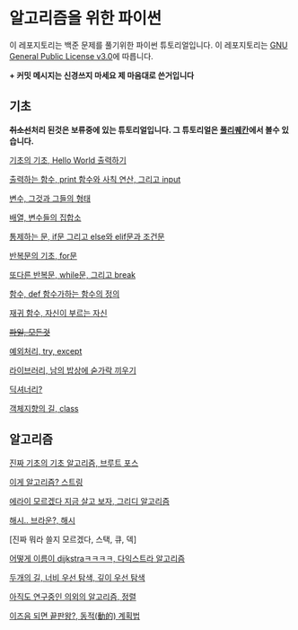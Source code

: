 # 알고리즘을 위한 파이썬

이 레포지토리는 백준 문제를 풀기위한 파이썬 튜토리얼입니다. 이 레포지토리는 [GNU General Public License v3.0](https://www.gnu.org/licenses/gpl-3.0.html)에 따릅니다.

**+ 커밋 메시지는 신경쓰지 마세요 제 마음대로 쓴거입니다**

## 기초
**~~취소선~~처리 된것은 보류중에 있는 튜토리얼입니다. 그 튜토리얼은 [풀리퀘칸](https://github.com/iHateFurry404/pythonTutorialForAlgorithm/pulls)에서 볼수 있습니다.**

[기초의 기초, Hello World 출력하기](./Beginner/HelloWorld.py)

[출력하는 함수, print 함수와 사칙 연산, 그리고 input](./Beginner/printAndFfAOAndInput.py)

[변수, 그것과 그들의 형태](./Beginner/variables.py)

[배열, 변수들의 집합소](./Beginner/array.py)

[통제하는 문, if문 그리고 else와 elif문과 조건문](./Beginner/ifAndElse.py)

[반복문의 기초, for문](./Beginner/for.py)

[또다른 반복문, while문, 그리고 break](./Beginner/while.py)

[함수, def 함수가하는 함수의 정의](./Beginner/def.py)

[재귀 함수, 자신이 부르는 자신](./Beginner/recursive.py)

~~[파일, 모든것](./Beginner/files.py)~~

[예외처리, try, except](./Beginner/tryAndExcept.py)

[라이브러리, 남의 밥상에 숟가락 끼우기](./Beginner/library.py)

[딕셔너리?](./Beginner/dictionary.py)

[객체지향의 길, class](./Beginner/class.py)

## 알고리즘
[진짜 기초의 기초 알고리즘, 브루트 포스](./Algorithm/bruteForce.py)

[이게 알고리즘? 스트링](./Algorithm/string.py)

[에라이 모르겠다 지금 살고 보자, 그리디 알고리즘](./Algorithm/greedy.py)

[해시.. 브라운?, 해시](./Algorithm/hash.py)

[진짜 뭐라 쓸지 모르겠다, 스택, 큐, 덱]

[어떻게 이름이 dijkstraㅋㅋㅋㅋ, 다익스트라 알고리즘](./Algorithm/FunnyNameL.py)

[두개의 길, 너비 우선 탐색, 깊이 우선 탐색](./Algorithm/BfsDfs.py)

[아직도 연구중인 의외의 알고리즘, 정렬](./Algorithm/sortySalt.py)

[이즈음 되면 끝판왕?, 동적(動的) 계획법](./Algorithm/dp.py)
